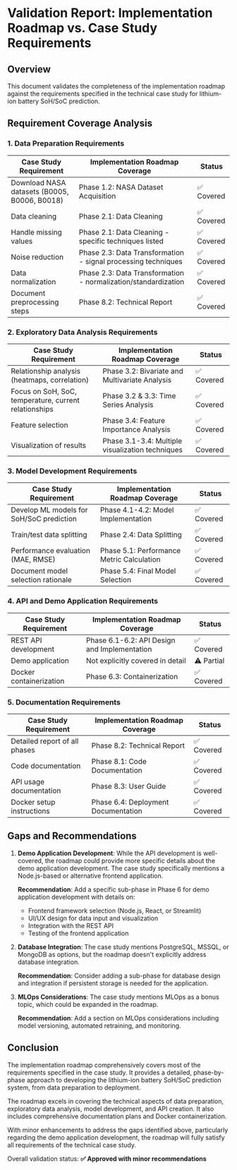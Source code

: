 # Validation Report: Implementation Roadmap vs. Case Study Requirements

## Overview
This document validates the completeness of the implementation roadmap against the requirements specified in the technical case study for lithium-ion battery SoH/SoC prediction.

## Requirement Coverage Analysis

### 1. Data Preparation Requirements
| Case Study Requirement | Implementation Roadmap Coverage | Status |
|------------------------|--------------------------------|--------|
| Download NASA datasets (B0005, B0006, B0018) | Phase 1.2: NASA Dataset Acquisition | ✅ Covered |
| Data cleaning | Phase 2.1: Data Cleaning | ✅ Covered |
| Handle missing values | Phase 2.1: Data Cleaning - specific techniques listed | ✅ Covered |
| Noise reduction | Phase 2.3: Data Transformation - signal processing techniques | ✅ Covered |
| Data normalization | Phase 2.3: Data Transformation - normalization/standardization | ✅ Covered |
| Document preprocessing steps | Phase 8.2: Technical Report | ✅ Covered |

### 2. Exploratory Data Analysis Requirements
| Case Study Requirement | Implementation Roadmap Coverage | Status |
|------------------------|--------------------------------|--------|
| Relationship analysis (heatmaps, correlation) | Phase 3.2: Bivariate and Multivariate Analysis | ✅ Covered |
| Focus on SoH, SoC, temperature, current relationships | Phase 3.2 & 3.3: Time Series Analysis | ✅ Covered |
| Feature selection | Phase 3.4: Feature Importance Analysis | ✅ Covered |
| Visualization of results | Phase 3.1-3.4: Multiple visualization techniques | ✅ Covered |

### 3. Model Development Requirements
| Case Study Requirement | Implementation Roadmap Coverage | Status |
|------------------------|--------------------------------|--------|
| Develop ML models for SoH/SoC prediction | Phase 4.1-4.2: Model Implementation | ✅ Covered |
| Train/test data splitting | Phase 2.4: Data Splitting | ✅ Covered |
| Performance evaluation (MAE, RMSE) | Phase 5.1: Performance Metric Calculation | ✅ Covered |
| Document model selection rationale | Phase 5.4: Final Model Selection | ✅ Covered |

### 4. API and Demo Application Requirements
| Case Study Requirement | Implementation Roadmap Coverage | Status |
|------------------------|--------------------------------|--------|
| REST API development | Phase 6.1-6.2: API Design and Implementation | ✅ Covered |
| Demo application | Not explicitly covered in detail | ⚠️ Partial |
| Docker containerization | Phase 6.3: Containerization | ✅ Covered |

### 5. Documentation Requirements
| Case Study Requirement | Implementation Roadmap Coverage | Status |
|------------------------|--------------------------------|--------|
| Detailed report of all phases | Phase 8.2: Technical Report | ✅ Covered |
| Code documentation | Phase 8.1: Code Documentation | ✅ Covered |
| API usage documentation | Phase 8.3: User Guide | ✅ Covered |
| Docker setup instructions | Phase 6.4: Deployment Documentation | ✅ Covered |

## Gaps and Recommendations

1. **Demo Application Development**: While the API development is well-covered, the roadmap could provide more specific details about the demo application development. The case study specifically mentions a Node.js-based or alternative frontend application.

   **Recommendation**: Add a specific sub-phase in Phase 6 for demo application development with details on:
   - Frontend framework selection (Node.js, React, or Streamlit)
   - UI/UX design for data input and visualization
   - Integration with the REST API
   - Testing of the frontend application

2. **Database Integration**: The case study mentions PostgreSQL, MSSQL, or MongoDB as options, but the roadmap doesn't explicitly address database integration.

   **Recommendation**: Consider adding a sub-phase for database design and integration if persistent storage is needed for the application.

3. **MLOps Considerations**: The case study mentions MLOps as a bonus topic, which could be expanded in the roadmap.

   **Recommendation**: Add a section on MLOps considerations including model versioning, automated retraining, and monitoring.

## Conclusion

The implementation roadmap comprehensively covers most of the requirements specified in the case study. It provides a detailed, phase-by-phase approach to developing the lithium-ion battery SoH/SoC prediction system, from data preparation to deployment.

The roadmap excels in covering the technical aspects of data preparation, exploratory data analysis, model development, and API creation. It also includes comprehensive documentation plans and Docker containerization.

With minor enhancements to address the gaps identified above, particularly regarding the demo application development, the roadmap will fully satisfy all requirements of the technical case study.

Overall validation status: **✅ Approved with minor recommendations**
